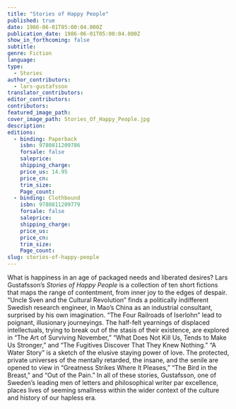 ```yaml
---
title: "Stories of Happy People"
published: true
date: 1986-06-01T05:00:04.000Z
publication_date: 1986-06-01T05:00:04.000Z
show_in_forthcoming: false
subtitle:
genre: Fiction
language:
type:
  - Stories
author_contributors:
  - lars-gustafsson
translator_contributors:
editor_contributors:
contributors:
featured_image_path:
cover_image_path: Stories_Of_Happy_People.jpg
description:
editions:
  - binding: Paperback
    isbn: 9780811209786
    forsale: false
    saleprice:
    shipping_charge:
    price_us: 14.95
    price_cn:
    trim_size:
    Page_count:
  - binding: Clothbound
    isbn: 9780811209779
    forsale: false
    saleprice:
    shipping_charge:
    price_us:
    price_cn:
    trim_size:
    Page_count:
slug: stories-of-happy-people
---
```


What is happiness in an age of packaged needs and liberated desires? Lars Gustafsson’s _Stories of Happy People_ is a collection of ten short fictions that maps the range of contentment, from inner joy to the edges of despair. “Uncle Sven and the Cultural Revolution” finds a politically indifferent Swedish research engineer, in Mao’s China as an industrial consultant, surprised by his own imagination. “The Four Railroads of Iserlohn” lead to poignant, illusionary journeyings. The half-felt yearnings of displaced intellectuals, trying to break out of the stasis of their existence, are explored in “The Art of Surviving November,” “What Does Not Kill Us, Tends to Make Us Stronger,” and “The Fugitives Discover That They Knew Nothing.” “A Water Story” is a sketch of the elusive staying power of love. The protected, private universes of the mentally retarded, the insane, and the senile are opened to view in “Greatness Strikes Where It Pleases,” “The Bird in the Breast,” and “Out of the Pain.” In all of these stories, Gustafsson, one of Sweden’s leading men of letters and philosophical writer par excellence, places lives of seeming smallness within the wider context of the culture and history of our hapless era.

